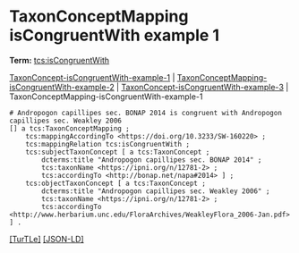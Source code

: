 # TaxonConceptMapping isCongruentWith example 1


**Term:** [tcs:isCongruentWith](/terms/#tcs_iscongruentwith)

[TaxonConcept-isCongruentWith-example-1](./TaxonConcept-isCongruentWith-example-1.html) | [TaxonConceptMapping-isCongruentWith-example-2](./TaxonConceptMapping-isCongruentWith-example-2.html) | [TaxonConcept-isCongruentWith-example-3](./TaxonConcept-isCongruentWith-example-3.html) | TaxonConceptMapping-isCongruentWith-example-1
```turtle
# Andropogon capillipes sec. BONAP 2014 is congruent with Andropogon capillipes sec. Weakley 2006
[] a tcs:TaxonConceptMapping ;
    tcs:mappingAccordingTo <https://doi.org/10.3233/SW-160220> ;
    tcs:mappingRelation tcs:isCongruentWith ;
    tcs:subjectTaxonConcept [ a tcs:TaxonConcept ;
        dcterms:title "Andropogon capillipes sec. BONAP 2014" ;
        tcs:taxonName <https://ipni.org/n/12781-2> ;
        tcs:accordingTo <http://bonap.net/napa#2014> ] ;
    tcs:objectTaxonConcept [ a tcs:TaxonConcept ;
        dcterms:title "Andropogon capillipes sec. Weakley 2006" ;
        tcs:taxonName <https://ipni.org/n/12781-2> ;
        tcs:accordingTo <http://www.herbarium.unc.edu/FloraArchives/WeakleyFlora_2006-Jan.pdf> ] .
```

[&#91;TurTLe&#93;](https://github.com/tdwg/tcs2/blob/master/examples/TaxonConceptMapping-isCongruentWith-example-1.ttl)&nbsp;[&#91;JSON-LD&#93;](https://github.com/tdwg/tcs2/blob/master/examples/TaxonConceptMapping-isCongruentWith-example-1.jsonld)


